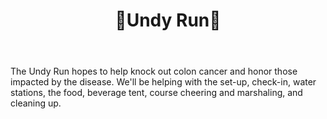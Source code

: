 ﻿---
layout: event
title: 🏃Undy Run🏃
time: 9 AM - 11 AM
location: <a href="https://www.google.com/maps/place/425+Main+St,+Roosevelt+Island,+NY+10044/@40.7586323,-73.9552836,17z/data=!3m1!4b1!4m5!3m4!1s0x89c258db7810f88d:0x8b442eb9a3acf41f!8m2!3d40.7586283!4d-73.9530949">425 Main Street</a>, Roosevelt Island
link: https://goo.gl/W59xMR
---
The Undy Run hopes to help knock out colon cancer and honor those impacted by the disease. We'll be helping with the set-up, check-in, water stations, the food, beverage tent, course cheering and marshaling, and cleaning up.
